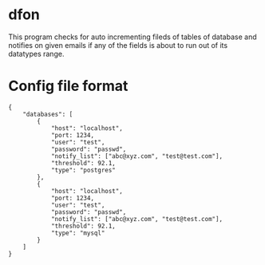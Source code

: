 # dfon
This program checks for auto incrementing fileds of tables of database and notifies on given emails if any of the fields is about to run out of its datatypes range.

# Config file format
```
{
    "databases": [
        {
            "host": "localhost",
            "port: 1234,
            "user": "test",
            "password": "passwd",
            "notify_list": ["abc@xyz.com", "test@test.com"],
            "threshold": 92.1,
            "type": "postgres"
        },
        {
            "host": "localhost",
            "port: 1234,
            "user": "test",
            "password": "passwd",
            "notify_list": ["abc@xyz.com", "test@test.com"],
            "threshold": 92.1,
            "type": "mysql"
        }
    ]
}
```